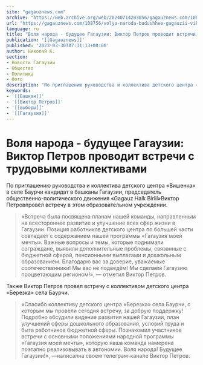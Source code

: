 ```yaml
---
site: "gagauznews.com"
archive: "https://web.archive.org/web/20240714203056/gagauznews.com/108756/volya-naroda-budushhee-gagauzii-viktor-petrov-provodit-vstrechi-s-trudovymi-kollektivami.html"
url: "https://gagauznews.com/108756/volya-naroda-budushhee-gagauzii-viktor-petrov-provodit-vstrechi-s-trudovymi-kollektivami.html"
language: ru
title: "Воля народа - будущее Гагаузии: Виктор Петров проводит встречи с трудовыми коллективами"
publication: '[[Gagauznews]]'
published: '2023-03-30T07:31:13+00:00'
author: Николай К.
section:
- Новости Гагаузии
- Общество
- Политика
- Фото
description: "По приглашению руководства и коллектива детского центра «Вишенка» в селе Баурчи кандидат в башканы Гагаузии, председатель общественно-политического движения «Gagauz Halk Birlii» Виктор Петров провёл встречу в этом образовательном учреждении. «Встреча была посвящена планам нашей команды, направленным на всестороннее развитие и улучшение всех сфер жизни в Гагаузии. Позиция работников детского центра по большей части совпадает с содержанием нашей программы «Гагаузия моей мечты». Важные вопросы и темы, которые поднимали сограждане, выявили дополнительные проблемы, связанные с бюджетной сферой, пенсионными выплатами и дошкольным образованием. Благодарю вас за доверие, уважаемые соотечественники! Мы вас не подведём! Мы сделаем Гагаузию процветающим регионом!», — отметил Виктор Петров. Также […]"
keywords:
- '[[Башкан]]'
- '[[Виктор Петров]]'
- '[[выборы]]'
- '[[Гагаузия]]'
---
```


# Воля народа - будущее Гагаузии: Виктор Петров проводит встречи с трудовыми коллективами

По приглашению руководства и коллектива детского центра «Вишенка» в селе Баурчи кандидат в башканы Гагаузии, председатель общественно-политического движения «Gagauz Halk Birlii»Виктор Петровпровёл встречу в этом образовательном учреждении.

> «Встреча была посвящена планам нашей команды, направленным на всестороннее развитие и улучшение всех сфер жизни в Гагаузии. Позиция работников детского центра по большей части совпадает с содержанием нашей программы «Гагаузия моей мечты». Важные вопросы и темы, которые поднимали сограждане, выявили дополнительные проблемы, связанные с бюджетной сферой, пенсионными выплатами и дошкольным образованием. Благодарю вас за доверие, уважаемые соотечественники! Мы вас не подведём! Мы сделаем Гагаузию процветающим регионом!», — отметил Виктор Петров.

Также Виктор Петров провел встречу с коллективом детского центра «Березка» села Баурчи.

> «Спасибо коллективу детского центра «Березка» села Баурчи, с которым мы провели сегодня встречу, за добрую поддержку! Подробно обсудили видение развития нашей Гагаузии, план улучшений сферы дошкольного образования, условий труда и быта работников бюджетной сферы. Познакомил участников встречи с основными положениями народной программы «Гагаузия моей мечты», которую наша команда намерена поэтапно реализовывать в автономии. Воля народа! Будущее Гагаузии!», —написална своем телеграм-канале Виктор Петров.